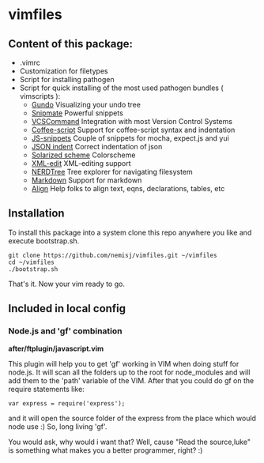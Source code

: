 # vimfiles

## Content of this package: 

* .vimrc
* Customization for filetypes
* Script for installing pathogen
* Script for quick installing of the most used pathogen bundles ( vimscripts ):
  - [Gundo](http://sjl.bitbucket.org/gundo.vim/)
    Visualizing your undo tree
  - [Snipmate](http://www.vim.org/scripts/script.php?script_id=2540)
    Powerful snippets
  - [VCSCommand](http://www.vim.org/scripts/script.php?script_id=90)
    Integration with most Version Control Systems
  - [Coffee-script](http://www.vim.org/scripts/script.php?script_id=3590)
    Support for coffee-script syntax and indentation
  - [JS-snippets](https://github.com/nemisj/vim-snipmate)
    Couple of snippets for mocha, expect.js and yui
  - [JSON indent](http://www.vim.org/scripts/script.php?script_id=3081)
    Correct indentation of json
  - [Solarized scheme](https://github.com/altercation/vim-colors-solarized)
    Colorscheme
  - [XML-edit](http://www.vim.org/scripts/script.php?script_id=301)
    XML-editing support
  - [NERDTree](http://www.vim.org/scripts/script.php?script_id=1658)
    Tree explorer for navigating filesystem
  - [Markdown](http://www.vim.org/scripts/script.php?script_id=2882)
    Support for markdown
  - [Align](http://www.vim.org/scripts/script.php?script_id=294)
    Help folks to align text, eqns, declarations, tables, etc 

## Installation

To install this package into a system clone this repo anywhere you like and execute
bootstrap.sh.

    git clone https://github.com/nemisj/vimfiles.git ~/vimfiles
    cd ~/vimfiles
    ./bootstrap.sh

That's it. Now your vim ready to go.

## Included in local config

### Node.js and 'gf' combination
__after/ftplugin/javascript.vim__

This plugin will help you to get 'gf' working in VIM when doing stuff for node.js. 
It will scan all the folders up to the root for node_modules and will add them to the 'path' variable of the VIM.
After that you could do gf on the require statements like:

    var express = require('express');

and it will open the source folder of the express from the place which would node use :)
So, long living 'gf'. 

You would ask, why would i want that? Well, cause "Read the source,luke" is something what makes you a better programmer, right? :)




